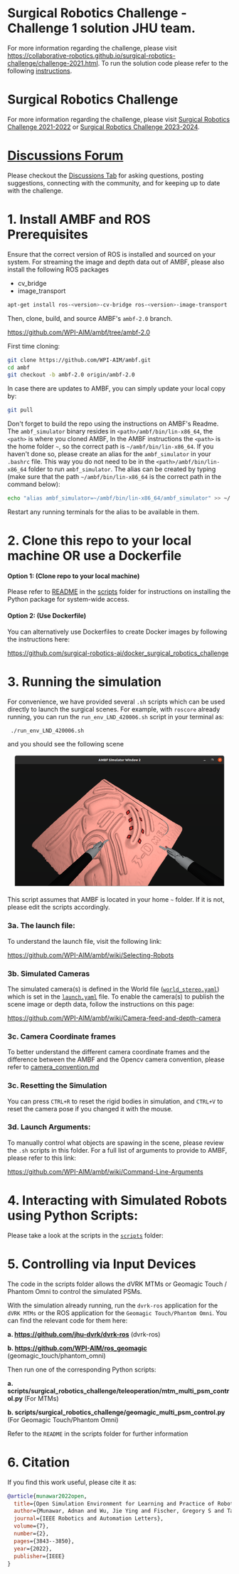 # Surgical Robotics Challenge - Challenge 1 solution JHU team.

For more information regarding the challenge, please visit https://collaborative-robotics.github.io/surgical-robotics-challenge/challenge-2021.html. To run the solution code please refer to the following [instructions](./challenge1_scripts/README.md).

# Surgical Robotics Challenge
For more information regarding the challenge, please visit [Surgical Robotics Challenge 2021-2022](https://surgical-robotics-ai.github.io/surgical-robotics-challenge/challenge-2021.html) or [Surgical Robotics Challenge 2023-2024](https://surgical-robotics-ai.github.io/surgical-robotics-challenge-2023/challenge-2023.html).

# [Discussions Forum](https://github.com/surgical-robotics-ai/surgical_robotics_challenge/discussions)
Please checkout the [Discussions Tab](https://github.com/surgical-robotics-ai/surgical_robotics_challenge/discussions) for asking questions, posting suggestions, connecting with the community, and for keeping up to date with the challenge.

# 1. Install AMBF and ROS Prerequisites
Ensure that the correct version of ROS is installed and sourced on your system. For streaming the image and depth data out of AMBF, please also install the following ROS packages
- cv_bridge
- image_transport

```bash
apt-get install ros-<version>-cv-bridge ros-<version>-image-transport
```
Then, clone, build, and source AMBF's `ambf-2.0` branch.


https://github.com/WPI-AIM/ambf/tree/ambf-2.0

First time cloning:
```bash
git clone https://github.com/WPI-AIM/ambf.git
cd ambf
git checkout -b ambf-2.0 origin/ambf-2.0
```

In case there are updates to AMBF, you can simply update your local copy by:
```bash
git pull
```

Don't forget to build the repo using the instructions on AMBF's Readme.
The `ambf_simulator` binary resides in `<path>/ambf/bin/lin-x86_64`, the `<path>` is where you cloned AMBF, In the AMBF instructions the `<path>` is the home folder `~`, so the correct path is `~/ambf/bin/lin-x86_64`.
If you haven't done so, please create an alias for the `ambf_simulator` in your `.bashrc` file. This way you do not need to be in the `<path>/ambf/bin/lin-x86_64` folder to run `ambf_simulator`.
The alias can be created by typing (make sure that the path `~/ambf/bin/lin-x86_64` is the correct path in the command below):

```bash
echo "alias ambf_simulator=~/ambf/bin/lin-x86_64/ambf_simulator" >> ~/.bashrc
```
Restart any running terminals for the alias to be available in them.

# 2. Clone this repo to your local machine OR use a Dockerfile

#### Option 1: (Clone repo to your local machine)
 Please refer to [README](./scripts/README.md) in the [scripts](./scripts) folder for instructions on installing the Python package for system-wide access.

#### Option 2: (Use Dockerfile)

 You can alternatively use Dockerfiles to create Docker images by following the instructions here:

 https://github.com/surgical-robotics-ai/docker_surgical_robotics_challenge


# 3. Running the simulation

 For convenience, we have provided several `.sh` scripts which can be used directly to launch the surgical scenes. For example, with `roscore` already running, you can run the `run_env_LND_420006.sh` script in your terminal as:
  
 ```bash
  ./run_env_LND_420006.sh
 ```
  
 and you should see the following scene

  <p align="center">
  <img src=Media/3d_med_phantom_with_420006_psms.png width="480"/>
  </p>

This script assumes that AMBF is located in your home `~` folder. If it is not, please edit the scripts accordingly.

### 3a. The launch file:
 To understand the launch file, visit the following link:

 https://github.com/WPI-AIM/ambf/wiki/Selecting-Robots

### 3b. Simulated Cameras
 The simulated camera(s) is defined in the World file ([`world_stereo.yaml`](./ADF/world/world_stereo.yaml)) which is set in the [`launch.yaml`](./launch.yaml) file.
 To enable the camera(s) to publish the scene image or depth data, follow the instructions on this page:

 https://github.com/WPI-AIM/ambf/wiki/Camera-feed-and-depth-camera

### 3c. Camera Coordinate frames
 To better understand the different camera coordinate frames and the difference between the AMBF and the Opencv camera convention, please refer to [camera_convention.md](./docs/camera_conventions.md)

### 3c. Resetting the Simulation
 You can press `CTRL+R` to reset the rigid bodies in simulation, and `CTRL+V` to reset the camera pose if you changed it with the mouse.

### 3d. Launch Arguments:
 To manually control what objects are spawing in the scene, please review the `.sh` scripts in this folder. For a full list of arguments to provide to AMBF, please refer to this link:

 https://github.com/WPI-AIM/ambf/wiki/Command-Line-Arguments


# 4. Interacting with Simulated Robots using Python Scripts:
Please take a look at the scripts in the [`scripts`](./scripts) folder:


# 5. Controlling via Input Devices
The code in the scripts folder allows the dVRK MTMs or Geomagic Touch / Phantom Omni to control the simulated PSMs.

With the simulation already running, run the `dvrk-ros` application for the `dVRK MTMs` or the ROS application for the `Geomagic Touch/Phantom Omni`. You can find the relevant code for them here:

**a. https://github.com/jhu-dvrk/dvrk-ros** (dvrk-ros)

**b. https://github.com/WPI-AIM/ros_geomagic** (geomagic_touch/phantom_omni)

Then run one of the corresponding Python scripts:

**a. scripts/surgical_robotics_challenge/teleoperation/mtm_multi_psm_control.py** (For MTMs)

**b. scripts/surgical_robotics_challenge/geomagic_multi_psm_control.py** (For Geomagic Touch/Phantom Omni)

Refer to the `README` in the scripts folder for further information

# 6. Citation
If you find this work useful, please cite it as:

```bibtex
@article{munawar2022open,
  title={Open Simulation Environment for Learning and Practice of Robot-Assisted Surgical Suturing},
  author={Munawar, Adnan and Wu, Jie Ying and Fischer, Gregory S and Taylor, Russell H and Kazanzides, Peter},
  journal={IEEE Robotics and Automation Letters},
  volume={7},
  number={2},
  pages={3843--3850},
  year={2022},
  publisher={IEEE}
}
```
